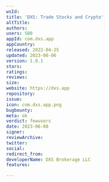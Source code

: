 ```yaml
---
wsId: 
title: 'DXS: Trade Stocks and Crypto'
altTitle: 
authors: 
users: 500
appId: com.dxs.app
appCountry: 
released: 2022-04-25
updated: 2023-06-06
version: 1.0.1
stars: 
ratings: 
reviews: 
size: 
website: https://dxs.app
repository: 
issue: 
icon: com.dxs.app.png
bugbounty: 
meta: ok
verdict: fewusers
date: 2023-06-08
signer: 
reviewArchive: 
twitter: 
social: 
redirect_from: 
developerName: DXS Brokerage LLC
features: 

---
```


